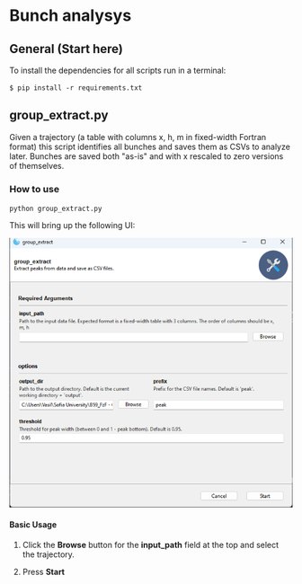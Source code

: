 # Bunch analysys

## General (Start here)

To install the dependencies for all scripts run in a terminal:

```shell
$ pip install -r requirements.txt
```

## group_extract.py

Given a trajectory (a table with columns x, h, m in fixed-width Fortran format)
this script identifies all bunches and saves them as CSVs to analyze later.
Bunches are saved both "as-is" and with x rescaled to zero versions 
of themselves.

### How to use

```shell
python group_extract.py
```

This will bring up the following UI:


![Group extract GUI](static/group_extract.png)


#### Basic Usage

1. Click the **Browse** button for the **input_path** field at the top and select the trajectory.

2. Press **Start**
